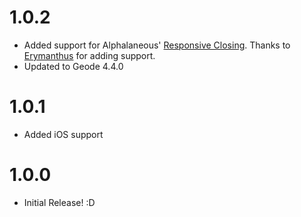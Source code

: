 # 1.0.2
- Added support for Alphalaneous' [Responsive Closing](mod:alphalaneous.responsive_closing). Thanks to [Erymanthus](https://github.com/RayDeeUx) for adding support.
- Updated to Geode 4.4.0

# 1.0.1
- Added iOS support

# 1.0.0
- Initial Release! :D